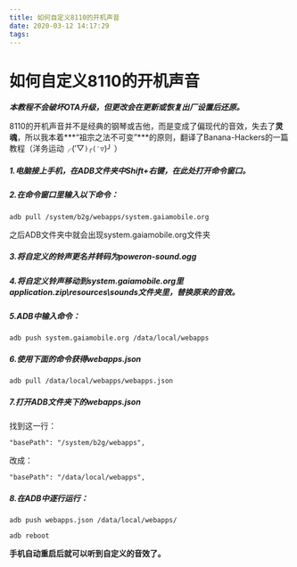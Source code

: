 ```yaml
---
title: 如何自定义8110的开机声音
date: 2020-03-12 14:17:29
tags: 
---
```


# 如何自定义8110的开机声音

​		***本教程不会破坏OTA升级，但更改会在更新或恢复出厂设置后还原。***

8110的开机声音并不是经典的钢琴或吉他，而是变成了偏现代的音效，失去了**灵魂**，所以我本着***“祖宗之法不可变”***的原则，翻译了Banana-Hackers的一篇教程（洋务运动╭(′▽`)╭(′▽`)╯ ）

##### 		1.电脑接上手机，在ADB文件夹中Shift+右键，在此处打开命令窗口。

##### 		2.在命令窗口里输入以下命令：

```
adb pull /system/b2g/webapps/system.gaiamobile.org
```

之后ADB文件夹中就会出现system.gaiamobile.org文件夹

##### 3.将自定义的铃声更名并转码为poweron-sound.ogg

##### 4.将自定义铃声移动到system.gaiamobile.org里application.zip\resources\sounds文件夹里，替换原来的音效。

##### 5.ADB中输入命令：

```
adb push system.gaiamobile.org /data/local/webapps
```

##### 6.使用下面的命令获得***webapps.json***

```
adb pull /data/local/webapps/webapps.json
```

##### 7.打开ADB文件夹下的webapps.json

找到这一行：

```
"basePath": "/system/b2g/webapps",
```

改成：

```
"basePath": "/data/local/webapps",
```

##### 8.在ADB中逐行运行：

```
adb push webapps.json /data/local/webapps/
```

```
adb reboot
```

**手机自动重启后就可以听到自定义的音效了。**